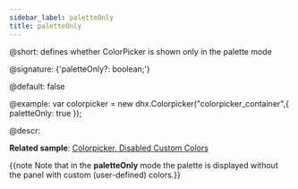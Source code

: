 ```yaml
---
sidebar_label: paletteOnly
title: paletteOnly
---          
```


@short: defines whether ColorPicker is shown only in the palette mode

@signature: {'paletteOnly?: boolean;'}

@default: false

@example: 
var colorpicker = new dhx.Colorpicker("colorpicker_container",{
	paletteOnly: true
});

@descr: 

**Related sample**: [Colorpicker. Disabled Custom Colors](https://snippet.dhtmlx.com/3d75mz19)

{{note Note that in the **paletteOnly** mode the palette is displayed without the panel with custom (user-defined) colors.}}

[comment]: # (@related: colorpicker/how_to_start.md#initialize-colorpicker colorpicker/configuration.md#palette-or-picker-mode-only)
